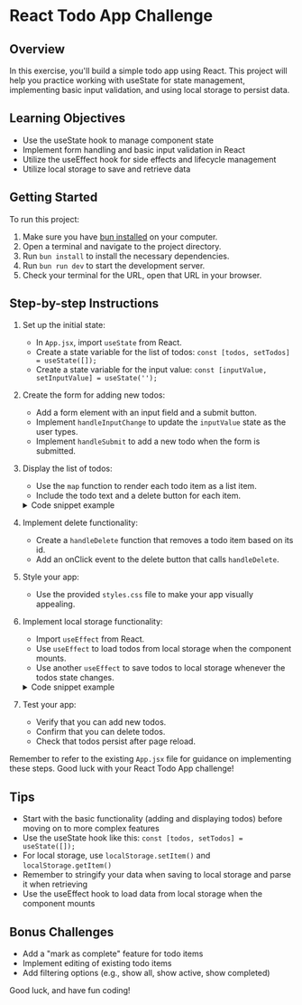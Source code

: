 # React Todo App Challenge

## Overview

In this exercise, you'll build a simple todo app using React. This project will help you practice working with useState for state management, implementing basic input validation, and using local storage to persist data.

## Learning Objectives

- Use the useState hook to manage component state
- Implement form handling and basic input validation in React
- Utilize the useEffect hook for side effects and lifecycle management
- Utilize local storage to save and retrieve data

## Getting Started

To run this project:

1. Make sure you have [bun installed](https://bun.sh/docs/installation) on your computer.
2. Open a terminal and navigate to the project directory.
3. Run `bun install` to install the necessary dependencies.
4. Run `bun run dev` to start the development server.
5. Check your terminal for the URL, open that URL in your browser.

## Step-by-step Instructions

1. Set up the initial state:

   - In `App.jsx`, import `useState` from React.
   - Create a state variable for the list of todos: `const [todos, setTodos] = useState([]);`
   - Create a state variable for the input value: `const [inputValue, setInputValue] = useState('');`

2. Create the form for adding new todos:

   - Add a form element with an input field and a submit button.
   - Implement `handleInputChange` to update the `inputValue` state as the user types.
   - Implement `handleSubmit` to add a new todo when the form is submitted.

3. Display the list of todos:

   - Use the `map` function to render each todo item as a list item.
   - Include the todo text and a delete button for each item.

   <details>
   <summary>Code snippet example</summary>

   ```jsx
   <ul>
     {todos.map((todo) => (
       <li key={todo.id}>
         {todo.text}
         <button onClick={() => handleDelete(todo.id)}>Delete</button>
       </li>
     ))}
   </ul>
   ```

   </details>

4. Implement delete functionality:

   - Create a `handleDelete` function that removes a todo item based on its id.
   - Add an onClick event to the delete button that calls `handleDelete`.

5. Style your app:

   - Use the provided `styles.css` file to make your app visually appealing.

6. Implement local storage functionality:

   - Import `useEffect` from React.
   - Use `useEffect` to load todos from local storage when the component mounts.
   - Use another `useEffect` to save todos to local storage whenever the todos state changes.

   <details>
   <summary>Code snippet example</summary>

   ```jsx
   // This useEffect runs once when the component mounts
   // It loads the todos from local storage and sets them in the state
   useEffect(() => {
     const storedTodos = JSON.parse(localStorage.getItem("todos")) || [];
     setTodos(storedTodos);
   }, []);

   // This useEffect runs whenever the todos state changes
   // It saves the current todos to local storage
   useEffect(() => {
     localStorage.setItem("todos", JSON.stringify(todos));
   }, [todos]);
   ```

   </details>

7. Test your app:
   - Verify that you can add new todos.
   - Confirm that you can delete todos.
   - Check that todos persist after page reload.

Remember to refer to the existing `App.jsx` file for guidance on implementing these steps. Good luck with your React Todo App challenge!

## Tips

- Start with the basic functionality (adding and displaying todos) before moving on to more complex features
- Use the useState hook like this: `const [todos, setTodos] = useState([]);`
- For local storage, use `localStorage.setItem()` and `localStorage.getItem()`
- Remember to stringify your data when saving to local storage and parse it when retrieving
- Use the useEffect hook to load data from local storage when the component mounts

## Bonus Challenges

- Add a "mark as complete" feature for todo items
- Implement editing of existing todo items
- Add filtering options (e.g., show all, show active, show completed)

Good luck, and have fun coding!
